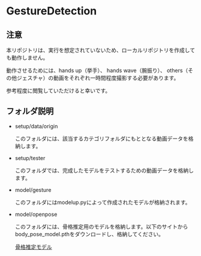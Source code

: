 # GestureDetection

## 注意

本リポジトリは、実行を想定されていないため、ローカルリポジトリを作成しても動作しません。

動作させるためには、hands up（挙手）、 hands wave（腕振り）、 others（その他ジェスチャ）の動画をそれぞれ一時間程度撮影する必要があります。

参考程度に閲覧していただけると幸いです。

## フォルダ説明
- setup/data/origin

    このフォルダには、該当するカテゴリフォルダにもととなる動画データを格納します。

- setup/tester

    このフォルダでは、完成したモデルをテストするための動画データを格納します。

- model/gesture

    このフォルダにはmodelup.pyによって作成されたモデルが格納されます。

- model/openpose

    このフォルダには、骨格推定用のモデルを格納します。以下のサイトからbody_pose_model.pthをダウンロードし、格納してください。
    
    [骨格推定モデル](https://www.dropbox.com/sh/7xbup2qsn7vvjxo/AABWFksdlgOMXR_r5v3RwKRYa?dl=0)